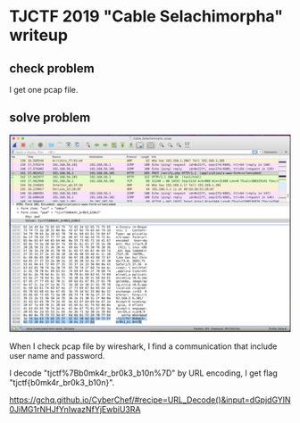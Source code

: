 # TJCTF 2019 "Cable Selachimorpha" writeup

## check problem

I get one pcap file.

## solve problem

![screen](screen.jpg "screen")

When I check pcap file by wireshark, I find a communication that include user name and password.

I decode "tjctf%7Bb0mk4r_br0k3_b10n%7D" by URL encoding, I get flag "tjctf{b0mk4r_br0k3_b10n}".

<https://gchq.github.io/CyberChef/#recipe=URL_Decode()&input=dGpjdGYlN0JiMG1rNHJfYnIwazNfYjEwbiU3RA>
